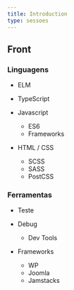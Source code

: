 ```yaml
---
title: Introduction
type: sessoes
---
```


## Front

### Linguagens

- ELM

- TypeScript

- Javascript
  - ES6
  - Frameworks

- HTML / CSS
  - SCSS
  - SASS
  - PostCSS

### Ferramentas

- Teste

- Debug
  - Dev Tools

- Frameworks
  - WP
  - Joomla
  - Jamstacks
